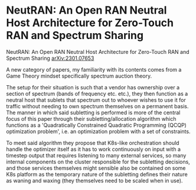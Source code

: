 # NeutRAN: An Open RAN Neutral Host Architecture for Zero-Touch RAN and Spectrum Sharing
NeutRAN: An Open RAN Neutral Host Architecture for Zero-Touch RAN and Spectrum Sharing [arXiv:2301.07653](https://arxiv.org/abs/2301.07653)

A new category of papers, my familiarity with its contents comes from a Game Theory mindset specifically spectrum auction theory.

The setup for their situation is such that a vendor has ownership over a section of spectrum (bands of frequency etc. etc.), they then function as a neutral host that sublets that spectrum out to whoever wishes to use it for traffic without needing to own spectrum themselves on a permanent basis. The manner in which said subletting is performed is more of the central focus of this paper through their subletting/allocation algorithm which functions as a 'Quadratically Constrained Quadratic Programming (QCQP) optimization problem', i.e. an optimization problem with a set of constraints. 

To meet said algorithm they propose that K8s-like orchestration should handle the optimizer itself as it has to work continuously on input with a timestep output that requires listening to many external services, so many internal components on the cluster responsible for the subletting decisions, and those services themselves might sensible also be contained on some K8s platform as the temporary nature of the subletting defines their nature as waning and waxing (they themselves need to be scaled when in use).
